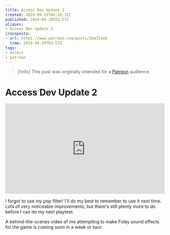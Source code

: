```yaml
---
title: Access Dev Update 2
created: 2024-09-25T04:26:31Z
published: 2019-04-29T03:57Z
aliases:
- Access Dev Update 2
crossposts:
- url: https://www.patreon.com/posts/26435440
  time: 2019-04-29T03:57Z
tags:
- access
- patreon
---
```


> [!info]
> This post was originally intended for a [Patreon](../tags/patreon.md) audience.

# Access Dev Update 2

<div style="padding:56.25% 0 0 0;position:relative;"><iframe src="https://player.vimeo.com/video/573303919?badge=0&amp;autopause=0&amp;player_id=0&amp;app_id=58479" frameborder="0" allow="autoplay; fullscreen; picture-in-picture; clipboard-write" style="position:absolute;top:0;left:0;width:100%;height:100%;" title="Access Dev Update 2"></iframe></div><script src="https://player.vimeo.com/api/player.js"></script>

I forgot to use my pop filter! I'll do my best to remember to use it next time. Lots of very noticeable improvements, but there's still plenty more to do before I can do my next playtest.

A behind-the-scenes video of me attempting to make Foley sound effects for the game is coming soon in a week or two!
